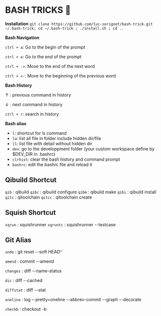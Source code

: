 # BASH TRICKS :lemon: 
**Installation**
`git clone https://github.com/luc-sorignet/bash-trick.git ~/.bash-trick; cd ~/.bash-trick ; ./install.sh ; cd ..`

**Bash Navigation**

`ctrl + a`: Go to the begin of the prompt

`ctrl + e`: Go to the end of the prompt

`ctrl + ->`: Move to the end of the next word

`ctrl + <-`: Move to the beginning of the previous word

**Bash History**

 &uarr; : previous command in history

 &darr; : next command  in history

`ctrl + r`: search in history

**Bash alias**

- `l`: shortcut for ls command
- `la`: list all file in folder include hidden dir/file
- `ll`: list file with detail without hidden dir
- `dev`: go to the developpment folder (your custom workspace define by $DEV_DIR in .bashrc)
- `clrhist`: clear the bash history and command prompt
- `bashrc`: edit the bashrc file and reload it



## Qibuild Shortcut

`qib` : qibuild
`qibc` : qibuild configure
`qibm` : qibuild make
`qibi` : qibuild install
`qitc` : qitoolchain
`qitcc` : qitoolchain create



## Squish Shortcut

`sqrun` : squishrunner
`sqruntc` : squishrunner --testcase



## Git Alias

`undo` : git reset --soft HEAD^

`amend` : commit --amend

`changes` : diff --name-status

`dic` : diff --cached

`diffstat` : diff --stat

`oneline` : log --pretty=oneline --abbrev-commit --graph --decorate

`checkb` : checkout -b
